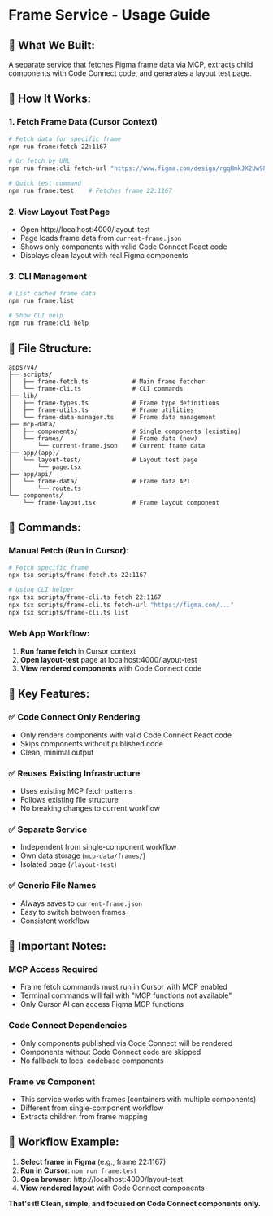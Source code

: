# Frame Service - Usage Guide

## 🎯 **What We Built:**
A separate service that fetches Figma frame data via MCP, extracts child components with Code Connect code, and generates a layout test page.

## 🚀 **How It Works:**

### **1. Fetch Frame Data (Cursor Context)**
```bash
# Fetch data for specific frame
npm run frame:fetch 22:1167

# Or fetch by URL
npm run frame:cli fetch-url "https://www.figma.com/design/rgqHmkJX2Uw9PhGoon1OIh/MCP-Code-Connect-DS?node-id=22-1167"

# Quick test command
npm run frame:test    # Fetches frame 22:1167
```

### **2. View Layout Test Page**
- Open http://localhost:4000/layout-test
- Page loads frame data from `current-frame.json`
- Shows only components with valid Code Connect React code
- Displays clean layout with real Figma components

### **3. CLI Management**
```bash
# List cached frame data
npm run frame:list

# Show CLI help
npm run frame:cli help
```

## 📁 **File Structure:**
```
apps/v4/
├── scripts/
│   ├── frame-fetch.ts            # Main frame fetcher
│   └── frame-cli.ts              # CLI commands
├── lib/
│   ├── frame-types.ts            # Frame type definitions
│   ├── frame-utils.ts            # Frame utilities
│   └── frame-data-manager.ts     # Frame data management
├── mcp-data/
│   ├── components/               # Single components (existing)
│   └── frames/                   # Frame data (new)
│       └── current-frame.json    # Current frame data
├── app/(app)/
│   └── layout-test/              # Layout test page
│       └── page.tsx
├── app/api/
│   └── frame-data/               # Frame data API
│       └── route.ts
└── components/
    └── frame-layout.tsx          # Frame layout component
```

## 🔧 **Commands:**

### **Manual Fetch (Run in Cursor):**
```bash
# Fetch specific frame
npx tsx scripts/frame-fetch.ts 22:1167

# Using CLI helper
npx tsx scripts/frame-cli.ts fetch 22:1167
npx tsx scripts/frame-cli.ts fetch-url "https://figma.com/..."
npx tsx scripts/frame-cli.ts list
```

### **Web App Workflow:**
1. **Run frame fetch** in Cursor context
2. **Open layout-test** page at localhost:4000/layout-test
3. **View rendered components** with Code Connect code

## 🎯 **Key Features:**

### **✅ Code Connect Only Rendering**
- Only renders components with valid Code Connect React code
- Skips components without published code
- Clean, minimal output

### **✅ Reuses Existing Infrastructure**
- Uses existing MCP fetch patterns
- Follows existing file structure
- No breaking changes to current workflow

### **✅ Separate Service**
- Independent from single-component workflow
- Own data storage (`mcp-data/frames/`)
- Isolated page (`/layout-test`)

### **✅ Generic File Names**
- Always saves to `current-frame.json`
- Easy to switch between frames
- Consistent workflow

## 🚨 **Important Notes:**

### **MCP Access Required**
- Frame fetch commands must run in Cursor with MCP enabled
- Terminal commands will fail with "MCP functions not available"
- Only Cursor AI can access Figma MCP functions

### **Code Connect Dependencies**
- Only components published via Code Connect will be rendered
- Components without Code Connect code are skipped
- No fallback to local codebase components

### **Frame vs Component**
- This service works with frames (containers with multiple components)
- Different from single-component workflow
- Extracts children from frame mapping

## 🔄 **Workflow Example:**

1. **Select frame in Figma** (e.g., frame 22:1167)
2. **Run in Cursor**: `npm run frame:test`
3. **Open browser**: http://localhost:4000/layout-test
4. **View rendered layout** with Code Connect components

**That's it! Clean, simple, and focused on Code Connect components only.**
